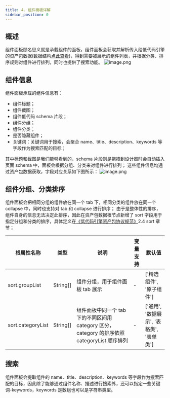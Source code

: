 ```yaml
---
title: 4. 组件面板详解
sidebar_position: 0
---
```

## 概述
组件面板顾名思义就是承载组件的面板，组件面板会获取并解析传入给低代码引擎的资产包数据(数据结构[点此查看](https://lowcode-engine.cn/assets))，得到需要被展示的组件列表，并根据分类、排序规则对组件进行排列，同时也提供了搜索功能。
![image.png](https://cdn.nlark.com/yuque/0/2022/png/231502/1647964501932-33676243-c42b-4e7c-8663-77c5898d3343.png#clientId=uf38e3cbf-9388-4&crop=0&crop=0&crop=1&crop=1&from=paste&height=438&id=ubb9e4616&margin=%5Bobject%20Object%5D&name=image.png&originHeight=1672&originWidth=3056&originalType=binary&ratio=1&rotation=0&showTitle=true&size=451947&status=done&style=stroke&taskId=u0fc240e1-a792-4bd1-b84d-5bbc8e8fc8b&title=%E7%BB%84%E4%BB%B6%E9%9D%A2%E6%9D%BF&width=800 "组件面板")
## 组件信息
组件面板承载的组件信息有：

- 组件标题；
- 组件截图；
- 组件低代码 schema 片段；
- 组件分组；
- 组件分类；
- 是否隐藏组件；
- 关键词：关键词用于搜索，会聚合 name、title、description、keywords 等字段作为搜索匹配的目标；

其中标题和截图是我们能够看到的，schema 片段则是拖拽到设计器时会自动插入页面 schema 中，面板会根据分组、分类来对组件进行排列；
这些组件信息均通过资产包数据获取，字段对应关系如下图所示：
![image.png](https://cdn.nlark.com/yuque/0/2022/png/231502/1647965256061-d15ad119-471f-43c7-8856-2c91bb3670ad.png#clientId=uf38e3cbf-9388-4&crop=0&crop=0&crop=1&crop=1&from=paste&height=1012&id=u1b3132db&margin=%5Bobject%20Object%5D&name=image.png&originHeight=1678&originWidth=1326&originalType=binary&ratio=1&rotation=0&showTitle=false&size=996705&status=done&style=stroke&taskId=u6730f591-c7e1-42ba-8cb7-fcc95e76e8c&title=&width=800)
## 组件分组、分类排序
组件面板会把相同分组的组件放在同一个 tab 下，相同分类的组件放在同一个 collapse 中，同时也支持对 tab 和 collapse 进行排序；
由于是整体性的排序，组件自身的信息无法决定此排序，因此在资产包数据根节点新增了 sort 字段用于指定分组和分类的排序，具体定义在[《低代码引擎资产包协议规范》](https://lowcode-engine.cn/assets)2.4 sort 章节；

| **根属性名称** | **类型** | **说明** | **变量支持** | **默认值** |
| --- | --- | --- | --- | --- |
| sort.groupList | String[] | 组件分组，用于组件面板 tab 展示 | - | ['精选组件', '原子组件'] |
| sort.categoryList | String[] | 组件面板中同一个 tab 下的不同区间用 category 区分，category 的排序依照 categoryList 顺序排列 | - | ['通用', '数据展示', '表格类', '表单类'] |

## 搜索
组件面板会提取组件的 name、title、description、keywords 等字段作为搜索匹配的目标，因此除了能够通过组件名称、描述进行搜索外，还可以指定一些关键词-keywords，keywords 是数组也可以是字符串类型。

